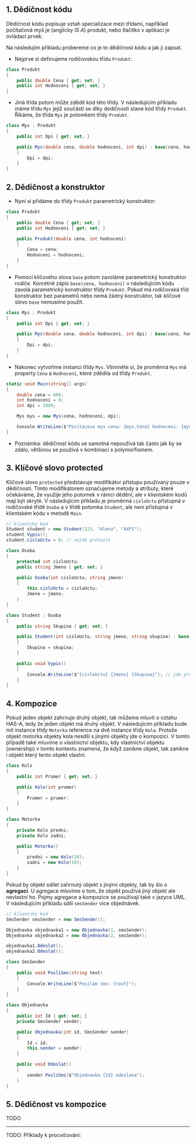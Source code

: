 ## 1. Dědičnost kódu

Dědičnost kódu popisuje vztah specializace mezi třídami, například počítačová myš je (anglicky *IS A*) produkt, nebo tlačítko v aplikaci je ovládací prvek. 

Na následujím příkladu probereme co je to dědičnost kódu a jak ji zapsat. 

* Nejprve si definujeme rodičovskou třídu `Produkt`:
```cs 
class Produkt
{
    public double Cena { get; set; }
    public int Hodnoceni { get; set; }
}
```
* Jiná třída potom může zdědit kód této třídy. V následujícím příkladu máme třídu `Mys` jejíž součástí se díky dedičnosti stane kód třídy `Produkt`. Říkáme, že třída `Mys` je potomkem třídy `Produkt`. 

```cs 
class Mys : Produkt
{
    public int Dpi { get; set; }

    public Mys(double cena, double hodnoceni, int dpi) : base(cena, hodnoceni)
    {
        Dpi = dpi;
    }
}
```

## 2. Dědičnost a konstruktor

* Nyní si přidáme do třídy `Produkt` parametrický konstruktor:
```cs 
class Produkt
{
    public double Cena { get; set; }
    public int Hodnoceni { get; set; }

    public Produkt(double cena, int hodnoceni)
    {
        Cena = cena;
        Hodnoceni = hodnoceni;
    }
}
```
* Pomocí klíčového slova `base` potom zavoláme parametrický konstruktor rodiče. Konrétně zápis `base(cena, hodnoceni)` v následujícím kódu zavolá parametrický konstruktor třídy `Produkt`. Pokud má rodičovská tříd konstruktor bez parametrů nebo nemá žádný konstruktor, tak klíčové slovo `base` nemusíme použít.

```cs 
class Mys : Produkt
{
    public int Dpi { get; set; }

    public Mys(double cena, double hodnoceni, int dpi) : base(cena, hodnoceni)
    {
        Dpi = dpi;
    }
}
```

* Nakonec vytvoříme instanci třídy `Mys`. Všimněte si, že proměnná `Mys` má property `Cena` a `Hodnocení`, které zdědila od třídy `Produkt`.
```cs 
static void Main(string[] args)
{
    double cena = 600;
    int hodnoceni = 8;
    int dpi = 2000;

    Mys mys = new Mys(cena, hodnoceni, dpi);

    Console.WriteLine($"Pocitacova mys cena: {mys.Cena} hodnoceni: {mys.Hodnoceni} dpi: {mys.Dpi}");
}
```
* Poznámka: dědičnost kódu se samotná nepoužívá tak často jak by se zdálo, většinou se používá v kombinaci s polymorfismem.

## 3. Klíčové slovo protected

Klíčové slovo `protected` představuje modifikátor přístupu používaný pouze v dědičnosti. Tímto modifikátorem označujeme metody a atributy, které očekáváme, že využije jeho potomek v rámci dědění, ale v klientském kodů mají být skryté. V následujícím příkladu je proměnná `cisloUctu` přístupná v rodičovské třídě `Osoba` a v třídě potomka `Student`, ale není přístupná v klientském kódu v metodě `Main`.

```cs 
// klientsky kod
Student student = new Student(123, "Alena", "AXP1");
student.Vypis();
student.cisloUctu = 0; // nejde prelozit

class Osoba
{
    protected int cisloUctu;
    public string Jmeno { get; set; }

    public Osoba(int cisloUctu, string jmeno)
    {
        this.cisloUctu = cisloUctu;
        Jmeno = jmeno;
    }
}

class Student : Osoba
{
    public string Skupina { get; set; }

    public Student(int cisloUctu, string jmeno, string skupina) : base(cisloUctu, jmeno)
    {
        Skupina = skupina;
    }

    public void Vypis()
    {
        Console.WriteLine($"{cisloUctu} {Jmeno} {Skupina}"); // jde prelozit
    }
}
```
## 4. Kompozice

Pokud jeden objekt zahrnuje druhý objekt, tak můžeme mluvit o vztahu HAS-A, tedy že jeden objekt má druhý objekt. V následujícím příkladu bude mít instance třídy `Motorka` reference na dvě instance třídy `Kola`. Protože objekt motorka objekty kola nesdílí s jinými objekty jde o kompozici. V tomto případě také mluvíme o vlastnictví objektu, kdy vlastnictví objektu (ownership) v tomto kontextu znamená, že když zanikne objekt, tak zanikne i objekt který tento objekt vlastní. 

```cs 
class Kolo
{
    public int Prumer { get; set; }

    public Kolo(int prumer)
    {
        Prumer = prumer;
    }
}

class Motorka
{
    private Kolo predni;
    private Kolo zadni;

    public Motorka()
    {
        predni = new Kolo(20);
        zadni = new Kolo(19);
    }
}
```
Pokud by objekt sdílel zahrnutý objekt s jinými objekty, tak by šlo o **agregaci**. U agregace mluvíme o tom, že objekt používá jiný objekt ale nevlastní ho. Pojmy agregace a kompozice se používají také v jazyce UML. V následujícím příkladu sdílí `smsSender` více objednávek.

```cs 
// klientsky kod
SmsSender smsSender = new SmsSender();

Objednavka objednavka1 = new Objednavka(1, smsSender);
Objednavka objednavka2 = new Objednavka(2, smsSender);

objednavka1.Odeslat();
objednavka2.Odeslat();

class SmsSender
{
    public void PosliSms(string text)
    {
        Console.WriteLine($"Posilam sms: {text}");
    }
}

class Objednavka
{
    public int Id { get; set; }
    private SmsSender sender;

    public Objednavka(int id, SmsSender sender)
    {
        Id = id;
        this.sender = sender;
    }

    public void Odeslat()
    {
        sender.PosliSms($"Objednavka {Id} odeslana");
    }
}
```

## 5. Dědičnost vs kompozice


TODO

---
TODO: Příklady k procvičování:

